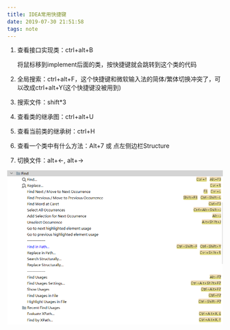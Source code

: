 ```yaml
---
title: IDEA常用快捷键
date: 2019-07-30 21:51:58
tags: note
---
```


1. 查看接口实现类：ctrl+alt+B

   将鼠标移到implement后面的类，按快捷键就会跳转到这个类的代码

2. 全局搜索：ctrl+alt+F，这个快捷键和微软输入法的简体/繁体切换冲突了，可以改成ctrl+alt+Y(这个快捷键没被用到)

3. 搜索文件：shift*3

4. 查看类的继承图：ctrl+alt+U

5. 查看当前类的继承树：ctrl+H

6. 查看一个类中有什么方法：Alt+7 或 点左侧边栏Structure

7. 切换文件：alt+<-, alt+->

![1564997317954](/images/idea快捷键.png)